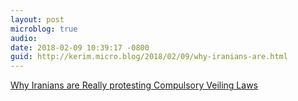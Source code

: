 ```yaml
---
layout: post
microblog: true
audio: 
date: 2018-02-09 10:39:17 -0800
guid: http://kerim.micro.blog/2018/02/09/why-iranians-are.html
---
```

[Why Iranians are Really protesting Compulsory Veiling Laws](https://www.juancole.com/2018/02/iranians-protesting-compulsory.html)
